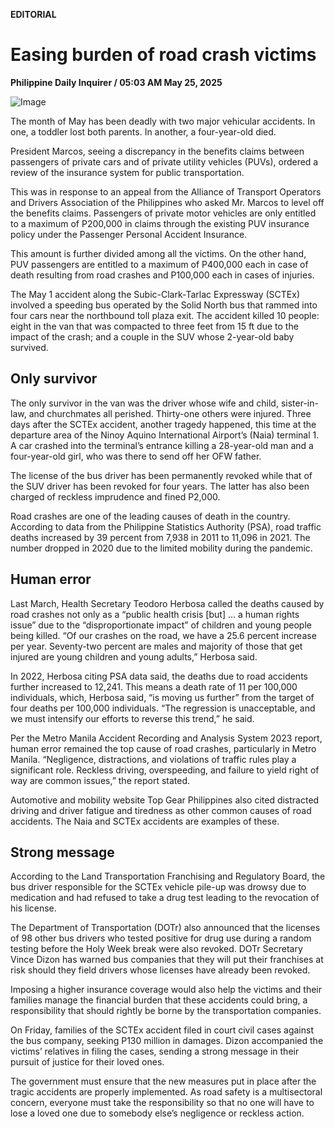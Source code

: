 **EDITORIAL**

# Easing burden of road crash victims

****Philippine Daily Inquirer / 05:03 AM May 25, 2025****

![Image](https://raw.githubusercontent.com/github-jl14/scrapy_api/refs/heads/main/images/editorial05252025.png)

The month of May has been deadly with two major vehicular accidents. In one, a toddler lost both parents. In another, a four-year-old died.

President Marcos, seeing a discrepancy in the benefits claims between passengers of private cars and of private utility vehicles (PUVs), ordered a review of the insurance system for public transportation.

This was in response to an appeal from the Alliance of Transport Operators and Drivers Association of the Philippines who asked Mr. Marcos to level off the benefits claims. Passengers of private motor vehicles are only entitled to a maximum of P200,000 in claims through the existing PUV insurance policy under the Passenger Personal Accident Insurance.

This amount is further divided among all the victims. On the other hand, PUV passengers are entitled to a maximum of P400,000 each in case of death resulting from road crashes and P100,000 each in cases of injuries.

The May 1 accident along the Subic-Clark-Tarlac Expressway (SCTEx) involved a speeding bus operated by the Solid North bus that rammed into four cars near the northbound toll plaza exit. The accident killed 10 people: eight in the van that was compacted to three feet from 15 ft due to the impact of the crash; and a couple in the SUV whose 2-year-old baby survived.

## Only survivor

The only survivor in the van was the driver whose wife and child, sister-in-law, and churchmates all perished. Thirty-one others were injured. Three days after the SCTEx accident, another tragedy happened, this time at the departure area of the Ninoy Aquino International Airport’s (Naia) terminal 1. A car crashed into the terminal’s entrance killing a 28-year-old man and a four-year-old girl, who was there to send off her OFW father.

The license of the bus driver has been permanently revoked while that of the SUV driver has been revoked for four years. The latter has also been charged of reckless imprudence and fined P2,000.

Road crashes are one of the leading causes of death in the country. According to data from the Philippine Statistics Authority (PSA), road traffic deaths increased by 39 percent from 7,938 in 2011 to 11,096 in 2021. The number dropped in 2020 due to the limited mobility during the pandemic.

## Human error

Last March, Health Secretary Teodoro Herbosa called the deaths caused by road crashes not only as a “public health crisis [but] … a human rights issue” due to the “disproportionate impact” of children and young people being killed. “Of our crashes on the road, we have a 25.6 percent increase per year. Seventy-two percent are males and majority of those that get injured are young children and young adults,” Herbosa said.

In 2022, Herbosa citing PSA data said, the deaths due to road accidents further increased to 12,241. This means a death rate of 11 per 100,000 individuals, which, Herbosa said, “is moving us further” from the target of four deaths per 100,000 individuals. “The regression is unacceptable, and we must intensify our efforts to reverse this trend,” he said.

Per the Metro Manila Accident Recording and Analysis System 2023 report, human error remained the top cause of road crashes, particularly in Metro Manila. “Negligence, distractions, and violations of traffic rules play a significant role. Reckless driving, overspeeding, and failure to yield right of way are common issues,” the report stated.

Automotive and mobility website Top Gear Philippines also cited distracted driving and driver fatigue and tiredness as other common causes of road accidents. The Naia and SCTEx accidents are examples of these.

## Strong message

According to the Land Transportation Franchising and Regulatory Board, the bus driver responsible for the SCTEx vehicle pile-up was drowsy due to medication and had refused to take a drug test leading to the revocation of his license.

The Department of Transportation (DOTr) also announced that the licenses of 98 other bus drivers who tested positive for drug use during a random testing before the Holy Week break were also revoked. DOTr Secretary Vince Dizon has warned bus companies that they will put their franchises at risk should they field drivers whose licenses have already been revoked.

Imposing a higher insurance coverage would also help the victims and their families manage the financial burden that these accidents could bring, a responsibility that should rightly be borne by the transportation companies.

On Friday, families of the SCTEx accident filed in court civil cases against the bus company, seeking P130 million in damages. Dizon accompanied the victims’ relatives in filing the cases, sending a strong message in their pursuit of justice for their loved ones.

The government must ensure that the new measures put in place after the tragic accidents are properly implemented. As road safety is a multisectoral concern, everyone must take the responsibility so that no one will have to lose a loved one due to somebody else’s negligence or reckless action.